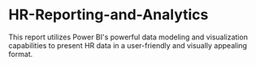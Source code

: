 # HR-Reporting-and-Analytics

This report utilizes Power BI's powerful data modeling and visualization capabilities to present HR data in a user-friendly and visually appealing format.
